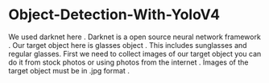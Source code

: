 # Object-Detection-With-YoloV4
We used darknet here . Darknet is a open source neural network framework .
Our target object here is glasses object . This includes sunglasses and regular glasses.
First we need to collect images of our target object you can do it from stock photos or using photos from the internet .
İmages of the target object must be in .jpg format .


